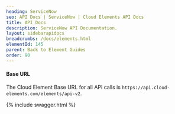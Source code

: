 ```yaml
---
heading: ServiceNow
seo: API Docs | ServiceNow | Cloud Elements API Docs
title: API Docs
description: ServiceNow API Documentation.
layout: sidebarapidocs
breadcrumbs: /docs/elements.html
elementId: 145
parent: Back to Element Guides
order: 90
---
```


#### Base URL

The Cloud Element Base URL for all API calls is `https://api.cloud-elements.com/elements/api-v2`.

{% include swagger.html %}
